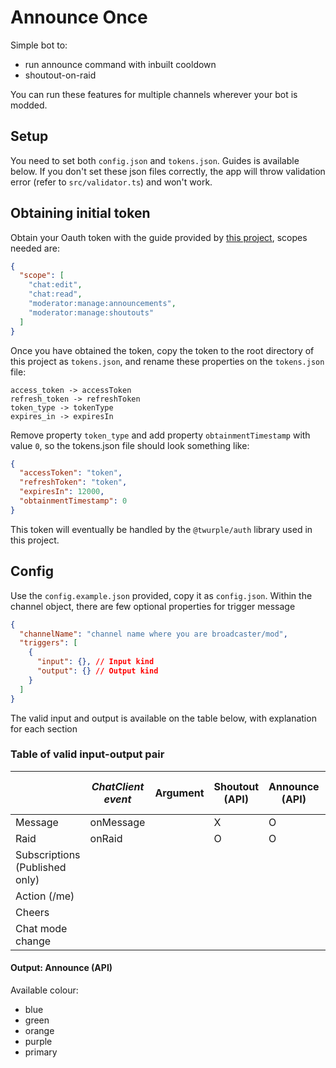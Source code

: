 # Announce Once

Simple bot to:

- run announce command with inbuilt cooldown
- shoutout-on-raid

You can run these features for multiple channels wherever your bot is modded.

## Setup

You need to set both `config.json` and `tokens.json`. Guides is available below. If you don't set these json files correctly, the app will throw validation error (refer to `src/validator.ts`) and won't work.

## Obtaining initial token

Obtain your Oauth token with the guide provided by [this project](https://github.com/daftmaple/twitch-oauth-token), scopes needed are:

```json
{
  "scope": [
    "chat:edit",
    "chat:read",
    "moderator:manage:announcements",
    "moderator:manage:shoutouts"
  ]
}
```

Once you have obtained the token, copy the token to the root directory of this project as `tokens.json`, and rename these properties on the `tokens.json` file:

```
access_token -> accessToken
refresh_token -> refreshToken
token_type -> tokenType
expires_in -> expiresIn
```

Remove property `token_type` and add property `obtainmentTimestamp` with value `0`, so the tokens.json file should look something like:

```json
{
  "accessToken": "token",
  "refreshToken": "token",
  "expiresIn": 12000,
  "obtainmentTimestamp": 0
}
```

This token will eventually be handled by the `@twurple/auth` library used in this project.

## Config

Use the `config.example.json` provided, copy it as `config.json`. Within the channel object, there are few optional properties for trigger message

```json
{
  "channelName": "channel name where you are broadcaster/mod",
  "triggers": [
    {
      "input": {}, // Input kind
      "output": {} // Output kind
    }
  ]
}
```

The valid input and output is available on the table below, with explanation for each section

### Table of valid input-output pair

|                                | _ChatClient event_ | Argument | Shoutout (API) | Announce (API) | Say (Chat) | Moderation actions (API) |
| ------------------------------ | ------------------ | -------- | -------------- | -------------- | ---------- | ------------------------ |
| Message                        | onMessage          |          | X              | O              |            |                          |
| Raid                           | onRaid             |          | O              | O              |            |                          |
| Subscriptions (Published only) |                    |          |                |                |            |                          |
| Action (/me)                   |                    |          |                |                |            |                          |
| Cheers                         |                    |          |                |                |            |                          |
| Chat mode change               |                    |          |                |                |            |                          |

#### Output: Announce (API)

Available colour:

- blue
- green
- orange
- purple
- primary

